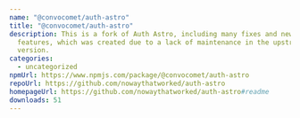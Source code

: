 ```yaml
---
name: "@convocomet/auth-astro"
title: "@convocomet/auth-astro"
description: This is a fork of Auth Astro, including many fixes and new
  features, which was created due to a lack of maintenance in the upstream
  version.
categories:
  - uncategorized
npmUrl: https://www.npmjs.com/package/@convocomet/auth-astro
repoUrl: https://github.com/nowaythatworked/auth-astro
homepageUrl: https://github.com/nowaythatworked/auth-astro#readme
downloads: 51
---
```

